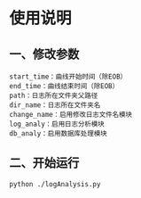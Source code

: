 # 使用说明
## 一、修改参数
    start_time：曲线开始时间（除EOB）
    end_time：曲线结束时间（除EOB）
    path：日志所在文件夹父路径
    dir_name：日志所在文件夹名
    change_name：启用修改日志文件名模块
    log_analy：启用日志分析模块
    db_analy：启用数据库处理模块

## 二、开始运行
    python ./logAnalysis.py